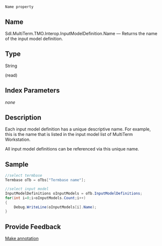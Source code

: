 

# 
    Name property



## Name

Sdl.MultiTerm.TMO.Interop.InputModelDefinition.Name —          Returns the name of the input model definition.



## Type

String

(read)



## Index Parameters
*none*


## Description



Each input model definition has a unique descriptive name. For example, this is the name that is listed in the input model list of MultiTerm Workstation.

All input model definitions can be referenced via this unique name.



## Sample


```cs
//select termbase
Termbase oTb = oTbs["Termbase name"];

//select input model
InputModelDefinitions oInputModels = oTb.InputModelDefinitions;
for(int i=0;i<oInputModels.Count;i++)
{
   	Debug.WriteLine(oInputModels[i].Name);
}
```



## Provide Feedback

[Make annotation](mailto:sdk-feedback@sdl.com&amp;subject=Reference%20for%20Sdl.MultiTerm.TMO.Interop.InputModelDefinition.Name)

